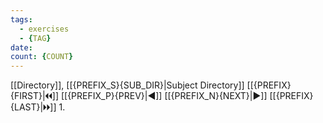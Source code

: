 ```yaml
---
tags:
  - exercises
  - {TAG}
date: 
count: {COUNT}
---
```

[[Directory]], [[{PREFIX_S}{SUB_DIR}|Subject Directory]]
[[{PREFIX}{FIRST}|🞀🞀]] [[{PREFIX_P}{PREV}|◀]] [[{PREFIX_N}{NEXT}|▶]] [[{PREFIX}{LAST}|🞂🞂]]
1. 